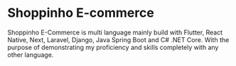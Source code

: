 # Shoppinho E-commerce
Shoppinho E-Commerce is multi language mainly build with Flutter, React Native, Next, Laravel, Django, Java Spring Boot and C# .NET Core. With the purpose of demonstrating my proficiency and skills completely with any other language.

